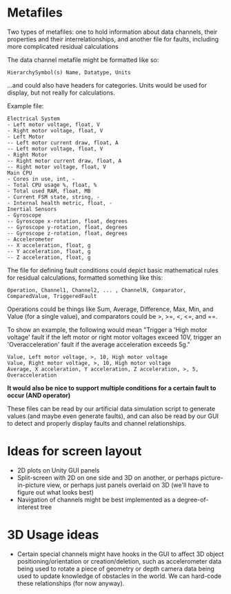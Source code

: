 # Metafiles

Two types of metafiles: one to hold information about data channels, their properties and their interrelationships, and another file for faults, including more complicated residual calculations

The data channel metafile might be formatted like so:

    HierarchySymbol(s) Name, Datatype, Units

...and could also have headers for categories. Units would be used for display, but not really for calculations.

Example file:

    Electrical System
    - Left motor voltage, float, V
    - Right motor voltage, float, V
    - Left Motor
    -- Left motor current draw, float, A
    -- Left motor voltage, float, V
    - Right Motor
    -- Right motor current draw, float, A
    -- Right motor voltage, float, V
    Main CPU
    - Cores in use, int, -
    - Total CPU usage %, float, %
    - Total used RAM, float, MB
    - Current FSM state, string, -
    - Internal health metric, float, -
    Inertial Sensors
    - Gyroscope
    -- Gyroscope x-rotation, float, degrees
    -- Gyroscope y-rotation, float, degrees
    -- Gyroscope z-rotation, float, degrees
    - Accelerometer
    -- X acceleration, float, g
    -- Y acceleration, float, g
    -- Z acceleration, float, g

The file for defining fault conditions could depict basic mathematical rules for residual calculations, formatted something like this:

    Operation, Channel1, Channel2, ... , ChannelN, Comparator, ComparedValue, TriggeredFault

Operations could be things like Sum, Average, Difference, Max, Min, and Value (for a single value), and comparators could be >, >=, <, <=, and ==.

To show an example, the following would mean "Trigger a 'High motor voltage' fault if the left motor or right motor voltages exceed 10V, trigger an 'Overacceleration' fault if the average acceleration exceeds 5g."

    Value, Left motor voltage, >, 10, High motor voltage
    Value, Right motor voltage, >, 10, High motor voltage
    Average, X acceleration, Y acceleration, Z acceleration, >, 5, Overacceleration

**It would also be nice to support multiple conditions for a certain fault to occur (AND operator)**

These files can be read by our artificial data simulation script to generate values (and maybe even generate faults), and can also be read by our GUI to detect and properly display faults and channel relationships.

# Ideas for screen layout

- 2D plots on Unity GUI panels
- Split-screen with 2D on one side and 3D on another, or perhaps picture-in-picture view, or perhaps just panels overlaid on 3D (we'll have to figure out what looks best)
- Navigation of channels might be best implemented as a degree-of-interest tree

# 3D Usage ideas

- Certain special channels might have hooks in the GUI to affect 3D object positioning/orientation or creation/deletion, such as accelerometer data being used to rotate a piece of geometry or depth camera data being used to update knowledge of obstacles in the world. We can hard-code these relationships (for now anyway).
